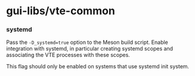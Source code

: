# gui-libs/vte-common

### systemd
Pass the `-D_systemd=true` option to the Meson build script. Enable integration with systemd, in particular creating systemd scopes and associating the VTE processes with these scopes.

This flag should only be enabled on systems that use systemd init system.
